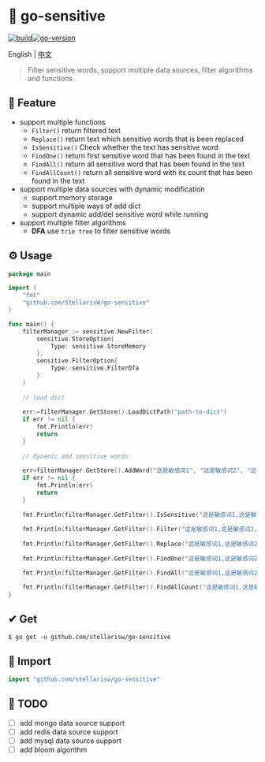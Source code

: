 # 🚫 go-sensitive

[![build](https://img.shields.io/badge/build-0.90-brightgreen)](https://github.com/LanshanTeam/wecqupt)[![go-version](https://img.shields.io/badge/go-~%3D1.19-30dff3?logo=go)](https://github.com/LanshanTeam/wecqupt)

English | [中文](README-zh_cn.md)

> Filter sensitive words, support multiple data sources, filter algorithms and functions

## 🌟 Feature

- support multiple functions
    - `Filter()` return filtered text
    - `Replace()` return text which sensitive words that is been replaced
    - `IsSensitive()` Check whether the text has sensitive word
    - `FindOne()` return first sensitive word that has been found in the text
    - `FindAll()` return all sensitive word that has been found in the text
    - `FindAllCount()` return all sensitive word with its count that has been found in the text
- support multiple data sources with dynamic modification
    - support memory storage
    - support multiple ways of add dict
    - support dynamic add/del sensitive word while running
- support multiple filter algorithms
    - **DFA** use `trie tree`  to filter sensitive words

## ⚙ Usage

```go
package main

import (
	"fmt"
	"github.com/StellarisW/go-sensitive"
)

func main() {
    filterManager := sensitive.NewFilter(
        sensitive.StoreOption{
            Type: sensitive.StoreMemory
        },
        sensitive.FilterOption{
            Type: sensitive.FilterDfa
        }
    )
    
    // load dict
    
    err:=filterManager.GetStore().LoadDictPath("path-to-dict")
    if err != nil {
        fmt.Println(err)
        return
	}
    
    // dynamic add sensitive words
    
    err=filterManager.GetStore().AddWord("这是敏感词1", "这是敏感词2", "这是敏感词3")
    if err != nil {
        fmt.Println(err)
        return
	}
    
    fmt.Println(filterManager.GetFilter().IsSensitive("这是敏感词1,这是敏感词2,这是敏感词3,这是敏感词1,这里没有敏感词"))
    
    fmt.Println(filterManager.GetFilter().Filter("这是敏感词1,这是敏感词2,这是敏感词3,这是敏感词1,这里没有敏感词"))
    
    fmt.Println(filterManager.GetFilter().Replace("这是敏感词1,这是敏感词2,这是敏感词3,这是敏感词1,这里没有敏感词", '*'))
    
    fmt.Println(filterManager.GetFilter().FindOne("这是敏感词1,这是敏感词2,这是敏感词3,这是敏感词1,这里没有敏感词"))

    fmt.Println(filterManager.GetFilter().FindAll("这是敏感词1,这是敏感词2,这是敏感词3,这是敏感词1,这里没有敏感词"))

    fmt.Println(filterManager.GetFilter().FindAllCount("这是敏感词1,这是敏感词2,这是敏感词3,这是敏感词1,这里没有敏感词"))
}
```

## ✔ Get

```
$ go get -u github.com/stellarisw/go-sensitive
```

## 📂 Import

```go
import "github.com/stellarisw/go-sensitive"
```

## 

## 📌 TODO

- [ ] add mongo data source support
- [ ] add redis data source support
- [ ] add mysql data source support
- [ ] add  bloom algorithm
